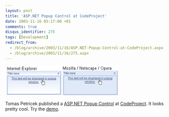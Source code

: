 ```yaml
---
layout: post
title: 'ASP.NET Popup Control at CodeProject'
date: 2003-11-16 05:17:00 +01
comments: true
disqus_identifier: 275
tags: [Development]
redirect_from:
  - /blog/archive/2003/11/16/ASP.NET-Popup-Control-at-CodeProject.aspx
  - /blog/archive/2003/11/16/275.aspx
---
```


![ASP.NET Popup Control](/files/archive/ieandmoz.png) 

Tomas Petricek published a [ASP.NET Popup Control](http://www.codeproject.com/useritems/asppopup.asp) at [CodeProject](http://www.codeproject.com/). It looks pretty cool. Try the [demo](http://www.eeeksoft.net/files/popuptest).

 

